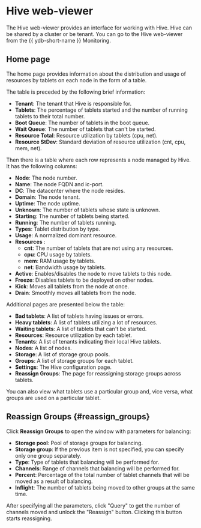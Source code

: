 # Hive web-viewer

The Hive web-viewer provides an interface for working with Hive.
Hive can be shared by a cluster or be tenant.
You can go to the Hive web-viewer from the {{ ydb-short-name }} Monitoring.

## Home page

The home page provides information about the distribution and usage of resources by tablets on each node in the form of a table.

The table is preceded by the following brief information:

* **Tenant**: The tenant that Hive is responsible for.
* **Tablets**: The percentage of tablets started and the number of running tablets to their total number.
* **Boot Queue**: The number of tablets in the boot queue.
* **Wait Queue**: The number of tablets that can't be started.
* **Resource Total**: Resource utilization by tablets (cpu, net).
* **Resource StDev**: Standard deviation of resource utilization (cnt, cpu, mem, net).

Then there is a table where each row represents a node managed by Hive. It has the following columns:

* **Node**: The node number.
* **Name**: The node FQDN and ic-port.
* **DC**: The datacenter where the node resides.
* **Domain**: The node tenant.
* **Uptime**: The node uptime.
* **Unknown**: The number of tablets whose state is unknown.
* **Starting**: The number of tablets being started.
* **Running**: The number of tablets running.
* **Types**: Tablet distribution by type.
* **Usage**: A normalized dominant resource.
* **Resources** :
  * **cnt**: The number of tablets that are not using any resources.
  * **cpu**: CPU usage by tablets.
  * **mem**: RAM usage by tablets.
  * **net**: Bandwidth usage by tablets.
* **Active**: Enables/disables the node to move tablets to this node.
* **Freeze**: Disables tablets to be deployed on other nodes.
* **Kick**: Moves all tablets from the node at once.
* **Drain**: Smoothly moves all tablets from the node.

Additional pages are presented below the table:

* **Bad tablets**: A list of tablets having issues or errors.
* **Heavy tablets**: A list of tablets utilizing a lot of resources.
* **Waiting tablets**: A list of tablets that can't be started.
* **Resources**: Resource utilization by each tablet.
* **Tenants**: A list of tenants indicating their local Hive tablets.
* **Nodes**: A list of nodes.
* **Storage**: A list of storage group pools.
* **Groups**: A list of storage groups for each tablet.
* **Settings**: The Hive configuration page.
* **Reassign Groups**: The page for reassigning storage groups across tablets.

You can also view what tablets use a particular group and, vice versa, what groups are used on a particular tablet.

## Reassign Groups {#reassign_groups}

Click **Reassign Groups** to open the window with parameters for balancing:

* **Storage pool**: Pool of storage groups for balancing.
* **Storage group**: If the previous item is not specified, you can specify only one group separately.
* **Type**: Type of tablets that balancing will be performed for.
* **Channels**: Range of channels that balancing will be performed for.
* **Percent**: Percentage of the total number of tablet channels that will be moved as a result of balancing.
* **Inflight**: The number of tablets being moved to other groups at the same time.

After specifying all the parameters, click "Query" to get the number of channels moved and unlock the "Reassign" button.
Clicking this button starts reassigning.


